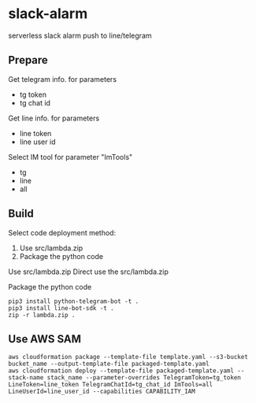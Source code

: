 # slack-alarm
serverless slack alarm push to line/telegram

## Prepare
Get telegram info. for parameters
* tg token
* tg chat id

Get line info. for parameters
* line token
* line user id

Select IM tool for parameter "ImTools"
* tg
* line
* all

## Build
Select code deployment method:

1. Use src/lambda.zip
2. Package the python code

Use src/lambda.zip
Direct use the src/lambda.zip

Package the python code
```
pip3 install python-telegram-bot -t .
pip3 install line-bot-sdk -t .
zip -r lambda.zip .
```

## Use AWS SAM
```
aws cloudformation package --template-file template.yaml --s3-bucket bucket_name --output-template-file packaged-template.yaml
aws cloudformation deploy --template-file packaged-template.yaml --stack-name stack_name --parameter-overrides TelegramToken=tg_token LineToken=line_token TelegramChatId=tg_chat_id ImTools=all LineUserId=line_user_id --capabilities CAPABILITY_IAM
```
